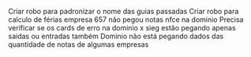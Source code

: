 Criar robo para padronizar o nome das guias passadas
Criar robo para calculo de férias
empresa 657 não pegou notas nfce na dominio
Precisa verificar se os cards de erro na dominio x sieg estão pegando apenas saidas ou entradas também
Dominio não está pegando dados das quantidade de notas de algumas empresas
